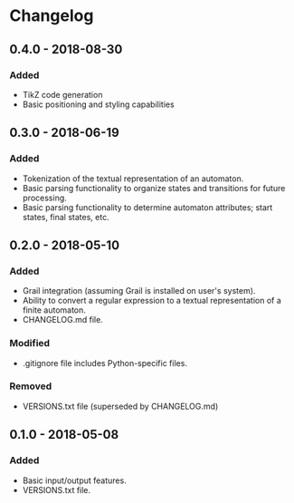 # Changelog

## 0.4.0 - 2018-08-30
### Added
- TikZ code generation
- Basic positioning and styling capabilities

## 0.3.0 - 2018-06-19
### Added
- Tokenization of the textual representation of an automaton.
- Basic parsing functionality to organize states and transitions for future processing.
- Basic parsing functionality to determine automaton attributes; start states, final states, etc.

## 0.2.0 - 2018-05-10
### Added
- Grail integration (assuming Grail is installed on user's system).
- Ability to convert a regular expression to a textual representation of a finite automaton.
- CHANGELOG.md file.

### Modified
- .gitignore file includes Python-specific files.

### Removed
- VERSIONS.txt file (superseded by CHANGELOG.md)

## 0.1.0 - 2018-05-08
### Added
- Basic input/output features.
- VERSIONS.txt file.
